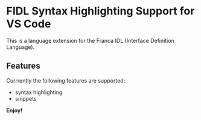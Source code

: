 # FIDL Syntax Highlighting Support for VS Code

This is a language extension for the Franca IDL (Interface Definition Language).


## Features

Currrently the following features are supported:

* syntax highlighting
* snippets

**Enjoy!**

